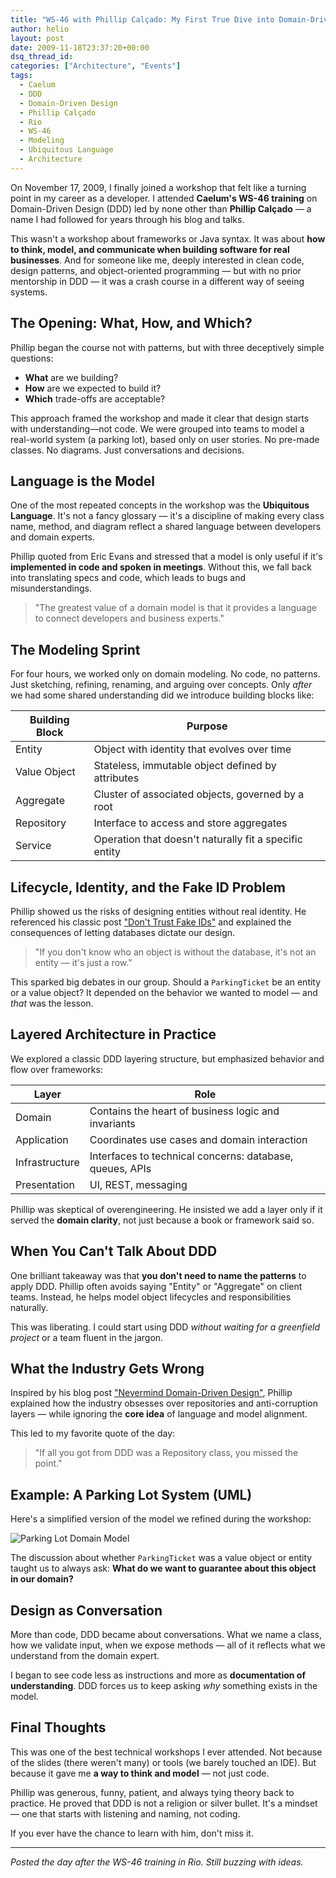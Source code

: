 ```yaml
---
title: "WS-46 with Phillip Calçado: My First True Dive into Domain-Driven Design"
author: helio
layout: post
date: 2009-11-18T23:37:20+00:00
dsq_thread_id:
categories: ["Architecture", "Events"]
tags:
  - Caelum
  - DDD
  - Domain-Driven Design
  - Phillip Calçado
  - Rio
  - WS-46
  - Modeling
  - Ubiquitous Language
  - Architecture
---
```


On November 17, 2009, I finally joined a workshop that felt like a turning point in my career as a developer. I attended **Caelum's WS-46 training** on Domain-Driven Design (DDD) led by none other than **Phillip Calçado** — a name I had followed for years through his blog and talks.

This wasn't a workshop about frameworks or Java syntax. It was about **how to think, model, and communicate when building software for real businesses**. And for someone like me, deeply interested in clean code, design patterns, and object-oriented programming — but with no prior mentorship in DDD — it was a crash course in a different way of seeing systems.

## The Opening: What, How, and Which?

Phillip began the course not with patterns, but with three deceptively simple questions:

- **What** are we building?
- **How** are we expected to build it?
- **Which** trade-offs are acceptable?

This approach framed the workshop and made it clear that design starts with understanding—not code. We were grouped into teams to model a real-world system (a parking lot), based only on user stories. No pre-made classes. No diagrams. Just conversations and decisions.

## Language is the Model

One of the most repeated concepts in the workshop was the **Ubiquitous Language**. It's not a fancy glossary — it's a discipline of making every class name, method, and diagram reflect a shared language between developers and domain experts.

Phillip quoted from Eric Evans and stressed that a model is only useful if it's **implemented in code and spoken in meetings**. Without this, we fall back into translating specs and code, which leads to bugs and misunderstandings.

> "The greatest value of a domain model is that it provides a language to connect developers and business experts."

## The Modeling Sprint

For four hours, we worked only on domain modeling. No code, no patterns. Just sketching, refining, renaming, and arguing over concepts. Only _after_ we had some shared understanding did we introduce building blocks like:

| Building Block | Purpose                                                |
| -------------- | ------------------------------------------------------ |
| Entity         | Object with identity that evolves over time            |
| Value Object   | Stateless, immutable object defined by attributes      |
| Aggregate      | Cluster of associated objects, governed by a root      |
| Repository     | Interface to access and store aggregates               |
| Service        | Operation that doesn't naturally fit a specific entity |

## Lifecycle, Identity, and the Fake ID Problem

Phillip showed us the risks of designing entities without real identity. He referenced his classic post ["Don't Trust Fake IDs"](http://philcalcado.com/2009/10/12/dont-trust-fake-ids/) and explained the consequences of letting databases dictate our design.

> "If you don't know who an object is without the database, it's not an entity — it's just a row."

This sparked big debates in our group. Should a `ParkingTicket` be an entity or a value object? It depended on the behavior we wanted to model — and _that_ was the lesson.

## Layered Architecture in Practice

We explored a classic DDD layering structure, but emphasized behavior and flow over frameworks:

| Layer          | Role                                                     |
| -------------- | -------------------------------------------------------- |
| Domain         | Contains the heart of business logic and invariants      |
| Application    | Coordinates use cases and domain interaction             |
| Infrastructure | Interfaces to technical concerns: database, queues, APIs |
| Presentation   | UI, REST, messaging                                      |

Phillip was skeptical of overengineering. He insisted we add a layer only if it served the **domain clarity**, not just because a book or framework said so.

## When You Can't Talk About DDD

One brilliant takeaway was that **you don't need to name the patterns** to apply DDD. Phillip often avoids saying "Entity" or "Aggregate" on client teams. Instead, he helps model object lifecycles and responsibilities naturally.

This was liberating. I could start using DDD _without waiting for a greenfield project_ or a team fluent in the jargon.

## What the Industry Gets Wrong

Inspired by his blog post ["Nevermind Domain-Driven Design"](https://philcalcado.com/2010/03/22/nevermind_domain_driven_design.html), Phillip explained how the industry obsesses over repositories and anti-corruption layers — while ignoring the **core idea** of language and model alignment.

This led to my favorite quote of the day:

> "If all you got from DDD was a Repository class, you missed the point."

## Example: A Parking Lot System (UML)

Here's a simplified version of the model we refined during the workshop:

![Parking Lot Domain Model](https://yuml.me/diagram/scruffy/class/[ParkingLot]1-*%3E[Slot],[Slot]0..1-%3E[Vehicle],[ParkingTicket]^-[ValueObject],[Customer]1-*%3E[ParkingTicket])

The discussion about whether `ParkingTicket` was a value object or entity taught us to always ask: **What do we want to guarantee about this object in our domain?**

## Design as Conversation

More than code, DDD became about conversations. What we name a class, how we validate input, when we expose methods — all of it reflects what we understand from the domain expert.

I began to see code less as instructions and more as **documentation of understanding**. DDD forces us to keep asking _why_ something exists in the model.

## Final Thoughts

This was one of the best technical workshops I ever attended. Not because of the slides (there weren't many) or tools (we barely touched an IDE). But because it gave me **a way to think and model** — not just code.

Phillip was generous, funny, patient, and always tying theory back to practice. He proved that DDD is not a religion or silver bullet. It's a mindset — one that starts with listening and naming, not coding.

If you ever have the chance to learn with him, don't miss it.

---

_Posted the day after the WS-46 training in Rio. Still buzzing with ideas._
